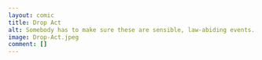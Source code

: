 ```yaml
---
layout: comic
title: Drop Act
alt: Somebody has to make sure these are sensible, law-abiding events.
image: Drop-Act.jpeg
comment: []
---
```


